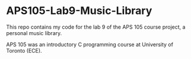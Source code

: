 # APS105-Lab9-Music-Library

This repo contains my code for the lab 9 of the APS 105 course project, a personal music library.

APS 105 was an introductory C programming course at University of Toronto (ECE).
